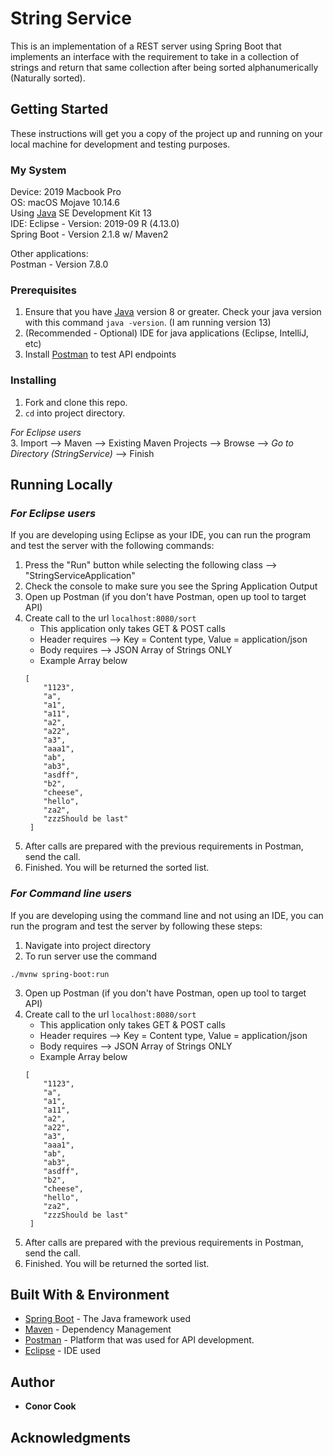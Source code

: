 # String Service

This is an implementation of a REST server using Spring Boot that implements an interface with the requirement to take in a collection of strings and return that same collection after being sorted alphanumerically (Naturally sorted). 

## Getting Started

These instructions will get you a copy of the project up and running on your local machine for development and testing purposes. 

### My System

Device: 2019 Macbook Pro  
OS: macOS Mojave 10.14.6  
Using [Java](https://www.oracle.com/technetwork/java/javase/downloads/jdk13-downloads-5672538.html) SE Development Kit 13  
IDE: Eclipse - Version: 2019-09 R (4.13.0)  
Spring Boot - Version 2.1.8 w/ Maven2  

Other applications:  
Postman - Version 7.8.0  

### Prerequisites

1.  Ensure that you have [Java](https://www.oracle.com/technetwork/java/javase/overview/java8-2100321.html) version 8 or greater. Check your java version with this command `java -version`. (I am running version 13)  
2.  (Recommended - Optional) IDE for java applications (Eclipse, IntelliJ, etc)  
3.  Install [Postman](https://www.getpostman.com/) to test API endpoints  


### Installing

1.  Fork and clone this repo.
2. `cd` into project directory.

*For Eclipse users*  
3.  Import --> Maven --> Existing Maven Projects --> Browse --> *Go to Directory (StringService)* --> Finish


## Running Locally

### *For Eclipse users*

If you are developing using Eclipse as your IDE, you can run the program and test the server with the following commands:
1.  Press the "Run" button while selecting the following class --> "StringServiceApplication"
2.  Check the console to make sure you see the Spring Application Output
3.  Open up Postman (if you don't have Postman, open up tool to target API)
4.  Create call to the url `localhost:8080/sort`
	* This application only takes GET & POST calls
	* Header requires --> Key = Content type, Value = application/json
	* Body requires --> JSON Array of Strings ONLY
	* Example Array below
	```
	[
	    "1123",
	    "a",
	    "a1",
	    "a11",
	    "a2",
	    "a22",
	    "a3",
	    "aaa1",
	    "ab",
	    "ab3",
	    "asdff",
	    "b2",
	    "cheese",
	    "hello",
	    "za2",
	    "zzzShould be last"
	 ]
    
	```
5.  After calls are prepared with the previous requirements in Postman, send the call.
6.  Finished. You will be returned the sorted list.

### *For Command line users*

If you are developing using the command line and not using an IDE, you can run the program and test the server by following these steps:
1.  Navigate into project directory
2.  To run server use the command

```
./mvnw spring-boot:run
```
3.  Open up Postman (if you don't have Postman, open up tool to target API)
4.  Create call to the url `localhost:8080/sort`
	* This application only takes GET & POST calls
	* Header requires --> Key = Content type, Value = application/json
	* Body requires --> JSON Array of Strings ONLY
	* Example Array below
	```
	[
	    "1123",
	    "a",
	    "a1",
	    "a11",
	    "a2",
	    "a22",
	    "a3",
	    "aaa1",
	    "ab",
	    "ab3",
	    "asdff",
	    "b2",
	    "cheese",
	    "hello",
	    "za2",
	    "zzzShould be last"
	 ]
    
5.  After calls are prepared with the previous requirements in Postman, send the call.
6.  Finished. You will be returned the sorted list.



## Built With & Environment

* [Spring Boot](https://spring.io/projects/spring-boot/) - The Java framework used
* [Maven](https://maven.apache.org/) - Dependency Management
* [Postman](https://www.getpostman.com/) - Platform that was used for API development.
* [Eclipse](https://www.eclipse.org/downloads/packages/) - IDE used

## Author

* **Conor Cook** 

## Acknowledgments
